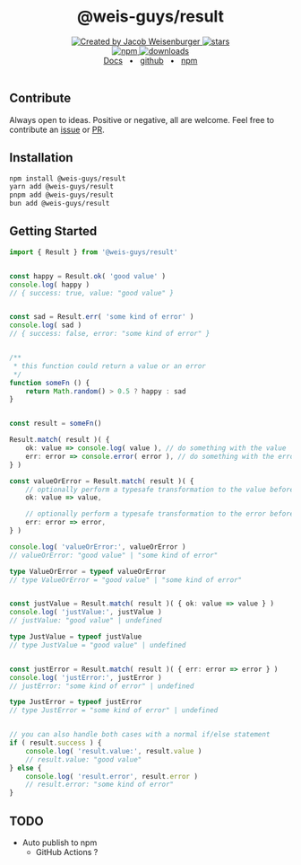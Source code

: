 <div align='center'>
    <h1>@weis-guys/result</h1>
</div>

<div align='center'>
    <a href='https://github.com/JacobWeisenburger' rel='nofollow'>
        <img alt='Created by Jacob Weisenburger'
            src='https://img.shields.io/badge/created%20by-Jacob%20Weisenburger-274D82.svg'>
    </a>
    <a href='https://github.com/weis-guys/result/stargazers' rel='nofollow'>
        <img alt='stars' src='https://img.shields.io/github/stars/weis-guys/result?color=blue'>
    </a>
</div>

<div align='center'>
    <a href='https://www.npmjs.com/package/@weis-guys/result' rel='nofollow'>
        <img alt='npm' src='https://img.shields.io/npm/v/@weis-guys/result?color=blue'>
    </a>
    <a href='https://www.npmjs.com/package/@weis-guys/result' rel='nofollow'>
        <img alt='downloads' src='https://img.shields.io/npm/dw/@weis-guys/result?color=blue'>
    </a>
</div>

<div align="center">
    <a href="https://github.com/weis-guys/result#weis-guysresult">Docs</a>
    <span>&nbsp;&nbsp;•&nbsp;&nbsp;</span>
    <a href="https://github.com/weis-guys/result">github</a>
    <span>&nbsp;&nbsp;•&nbsp;&nbsp;</span>
    <a href="https://www.npmjs.com/package/@weis-guys/result">npm</a>
</div>

<!-- Dist Readme Stops Here -->

<br />

## Contribute

Always open to ideas. Positive or negative, all are welcome. Feel free to contribute an [issue](https://github.com/weis-guys/result/issues) or [PR](https://github.com/weis-guys/result/pulls).

## Installation

```sh
npm install @weis-guys/result
yarn add @weis-guys/result
pnpm add @weis-guys/result
bun add @weis-guys/result
```

## Getting Started

```ts
import { Result } from '@weis-guys/result'


const happy = Result.ok( 'good value' )
console.log( happy )
// { success: true, value: "good value" }


const sad = Result.err( 'some kind of error' )
console.log( sad )
// { success: false, error: "some kind of error" }


/**
 * this function could return a value or an error
 */
function someFn () {
    return Math.random() > 0.5 ? happy : sad
}


const result = someFn()

Result.match( result )( {
    ok: value => console.log( value ), // do something with the value
    err: error => console.error( error ), // do something with the error
} )

const valueOrError = Result.match( result )( {
    // optionally perform a typesafe transformation to the value before returning it
    ok: value => value,

    // optionally perform a typesafe transformation to the error before returning it
    err: error => error,
} )

console.log( 'valueOrError:', valueOrError )
// valueOrError: "good value" | "some kind of error"

type ValueOrError = typeof valueOrError
// type ValueOrError = "good value" | "some kind of error"


const justValue = Result.match( result )( { ok: value => value } )
console.log( 'justValue:', justValue )
// justValue: "good value" | undefined

type JustValue = typeof justValue
// type JustValue = "good value" | undefined


const justError = Result.match( result )( { err: error => error } )
console.log( 'justError:', justError )
// justError: "some kind of error" | undefined

type JustError = typeof justError
// type JustError = "some kind of error" | undefined


// you can also handle both cases with a normal if/else statement
if ( result.success ) {
    console.log( 'result.value:', result.value )
    // result.value: "good value"
} else {
    console.log( 'result.error', result.error )
    // result.error: "some kind of error"
}
```

## TODO
- Auto publish to npm
    - GitHub Actions ?